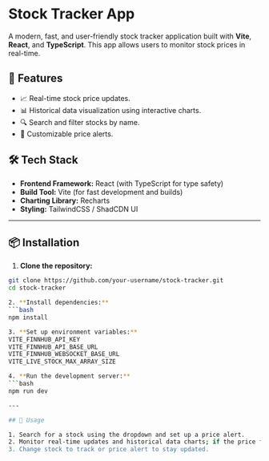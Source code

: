 # Stock Tracker App

A modern, fast, and user-friendly stock tracker application built with **Vite**, **React**, and **TypeScript**. This app allows users to monitor stock prices in real-time.

## 🚀 Features

- 📈 Real-time stock price updates.
- 📊 Historical data visualization using interactive charts.
- 🔍 Search and filter stocks by name.
- 🔔 Customizable price alerts.

## 🛠 Tech Stack

- **Frontend Framework:** React (with TypeScript for type safety)
- **Build Tool:** Vite (for fast development and builds)
- **Charting Library:** Recharts
- **Styling:** TailwindCSS / ShadCDN UI

---

## 📦 Installation

1. **Clone the repository:**
  ```bash
  git clone https://github.com/your-username/stock-tracker.git
  cd stock-tracker

2. **Install dependencies:**
  ```bash
  npm install

3. **Set up environment variables:**
  VITE_FINNHUB_API_KEY
  VITE_FINNHUB_API_BASE_URL
  VITE_FINNHUB_WEBSOCKET_BASE_URL
  VITE_LIVE_STOCK_MAX_ARRAY_SIZE

4. **Run the development server:**
  ```bash
  npm run dev

---

## 🌟 Usage

1. Search for a stock using the dropdown and set up a price alert.
2. Monitor real-time updates and historical data charts; if the price falls below the alert you set, it will appear in red, and if it's higher, it will be shown in green.
3. Change stock to track or price alert to stay updated.